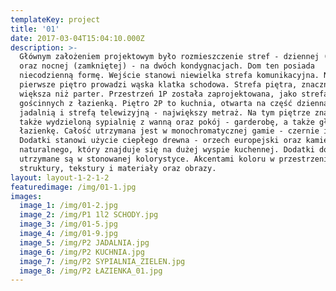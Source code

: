 ```yaml
---
templateKey: project
title: '01'
date: 2017-03-04T15:04:10.000Z
description: >-
  Głównym założeniem projektowym było rozmieszczenie stref - dziennej (otwartej)
  oraz nocnej (zamkniętej) - na dwóch kondygnacjach. Dom ten posiada
  niecodzienną formę. Wejście stanowi niewielka strefa komunikacyjna. Na
  pierwsze piętro prowadzi wąska klatka schodowa. Strefa piętra, znacznie
  większa niż parter. Przestrzeń 1P została zaprojektowana, jako strefa pokoi
  gościnnych z łazienką. Piętro 2P to kuchnia, otwarta na część dzienną z
  jadalnią i strefą telewizyjną - największy metraż. Na tym piętrze znajdziemy
  także wydzieloną sypialnię z wanną oraz pokój - garderobę, a także główną
  łazienkę. Całość utrzymana jest w monochromatycznej gamie - czernie i biele.
  Dodatki stanowi użycie ciepłego drewna - orzech europejski oraz kamienia
  naturalnego, który znajduje się na dużej wyspie kuchennej. Dodatki do do domu
  utrzymane są w stonowanej kolorystyce. Akcentami koloru w przestrzeni są
  struktury, tekstury i materiały oraz obrazy.
layout: layout-1-2-1-2
featuredimage: /img/01-1.jpg
images:
  image_1: /img/01-2.jpg
  image_2: /img/P1 1l2 SCHODY.jpg
  image_3: /img/01-5.jpg
  image_4: /img/01-9.jpg
  image_5: /img/P2 JADALNIA.jpg
  image_6: /img/P2 KUCHNIA.jpg
  image_7: /img/P2 SYPIALNIA_ZIELEN.jpg
  image_8: /img/P2 ŁAZIENKA_01.jpg
---
```


